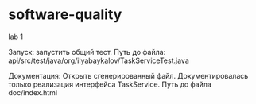 # software-quality

lab 1

Запуск: запустить общий тест. Путь до файла: api/src/test/java/org/ilyabaykalov/TaskServiceTest.java

Документация: Открыть сгенерированный файл. Документировалась только реализация интерфейса TaskService. Путь до файла doc/index.html
